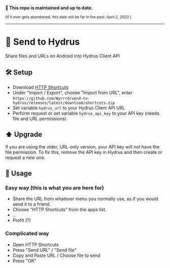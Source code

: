 **📢 This repo is maintained and up to date.**

<sup>(If it ever gets abandoned, this date will be far in the past: <i>April 2, 2023</i> )</sup>

---

# 💌 Send to Hydrus
Share files and URLs on Android into Hydrus Client API

## 🛠️ Setup
  - Download [HTTP Shortcuts](https://http-shortcuts.rmy.ch/)
  - Under "Import / Export", choose "Import from URL", enter<br>`https://github.com/Wyrrrd/send-to-hydrus/releases/latest/download/shortcuts.zip`
  - Set variable `hydrus_url` to your Hydrus Client API URL
  - Perform request or set variable `hydrus_api_key` to your API key (needs file and URL permissions)

## ⬆️️ Upgrade
If you are using the older, URL-only version, your API key will not have the file permission. To fix this, remove the API key in Hydrus and then create or request a new one.

## 🤲 Usage

### Easy way (this is what you are here for)
  - Share the URL from whatever menu you normally use, as if you would send it to a friend.
  - Choose "HTTP Shortcuts" from the apps list.
  - ...
  - Profit (?)
  
### Complicated way
  - Open HTTP Shortcuts
  - Press "Send URL" / "Send file"
  - Copy and Paste URL / Choose file to send
  - Press "OK"
  

